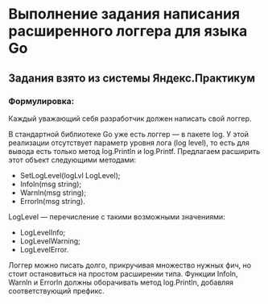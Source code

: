 # Выполнение задания написания расширенного логгера для языка Go

## Задания взято из системы Яндекс.Практикум

### Формулировка:
Каждый уважающий себя разработчик должен написать свой логгер.

В стандартной библиотеке Go уже есть логгер — в пакете log. У этой реализации отсутствует параметр уровня лога (log level), то есть для вывода есть только метод log.Println и log.Printf. Предлагаем расширить этот объект следующими методами:

* SetLogLevel(logLvl LogLevel);
* Infoln(msg string);
* Warnln(msg string);
* Errorln(msg string).

LogLevel — перечисление с такими возможными значениями:
* LogLevelInfo;
* LogLevelWarning;
* LogLevelError.

Логгер можно писать долго, прикручивая множество нужных фич, но стоит остановиться на простом расширении типа. Функции Infoln, Warnln и Errorln должны оборачивать метод log.Println, добавляя соответствующий префикс.